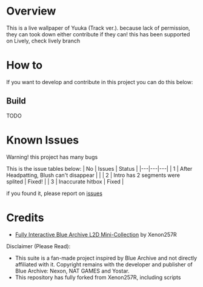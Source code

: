 
# Overview
This is a live wallpaper of Yuuka (Track ver.). because lack of permission, they can took down either contribute if they can!
this has been supported on Lively, check lively branch

# How to 
If you want to develop and contribute in this project you can do this below:
## Build
TODO

# Known Issues
Warning! this project has many bugs

This is the issue tables below:
|  No |  Issues |  Status |
|---|---|---|
|  1 | After Headpatting, Blush can't disappear  |   |
| 2  |  Intro has 2 segments were splited | Fixed!  |
| 3  |  Inaccurate hitbox | Fixed |

if you found it, please report on [issues](https://github.com/WilloIzCitron/yuukasport/issues)

# Credits
- [Fully Interactive Blue Archive L2D Mini-Collection](https://steamcommunity.com/sharedfiles/filedetails/?id=2956165539) by Xenon257R 

Disclaimer (Please Read): 
- This suite is a fan-made project inspired by Blue Archive and not directly affiliated with it. Copyright remains with the developer and publisher of Blue Archive: Nexon, NAT GAMES and Yostar.
- This repository has fully forked from Xenon257R, including scripts

